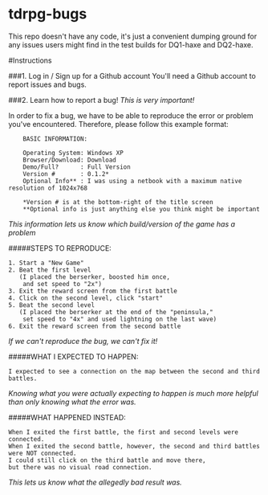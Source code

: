 tdrpg-bugs
==========

This repo doesn't have any code, it's just a convenient dumping ground for any issues users might find in the test builds for DQ1-haxe and DQ2-haxe.

#Instructions

###1. Log in / Sign up for a Github account
You'll need a Github account to report issues and bugs.

###2. Learn how to report a bug! *This is very important!*

In order to fix a bug, we have to be able to reproduce the error or problem you've encountered.
Therefore, please follow this example format: 

```
    BASIC INFORMATION:
    
    Operating System: Windows XP
    Browser/Download: Download
    Demo/Full?      : Full Version
    Version #       : 0.1.2*
    Optional Info** : I was using a netbook with a maximum native resolution of 1024x768
    
    *Version # is at the bottom-right of the title screen
    **Optional info is just anything else you think might be important
```

*This information lets us know which build/version of the game has a problem*

#####STEPS TO REPRODUCE:
```
1. Start a "New Game"
2. Beat the first level 
   (I placed the berserker, boosted him once, 
    and set speed to "2x")
3. Exit the reward screen from the first battle
4. Click on the second level, click "start"
5. Beat the second level 
   (I placed the berserker at the end of the "peninsula," 
    set speed to "4x" and used lightning on the last wave)
6. Exit the reward screen from the second battle
```

*If we can't reproduce the bug, we can't fix it!*

#####WHAT I EXPECTED TO HAPPEN:
```
I expected to see a connection on the map between the second and third battles.
```

*Knowing what you were actually expecting to happen is much more helpful than only knowing what the error was.*

#####WHAT HAPPENED INSTEAD:
```
When I exited the first battle, the first and second levels were connected. 
When I exited the second battle, however, the second and third battles were NOT connected. 
I could still click on the third battle and move there, 
but there was no visual road connection. 
```

*This lets us know what the allegedly bad result was.*
